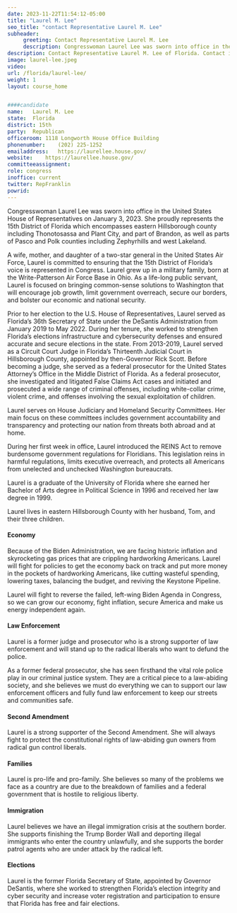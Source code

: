 ```yaml
---
date: 2023-11-22T11:54:12-05:00
title: "Laurel M. Lee"
seo_title: "contact Representative Laurel M. Lee"
subheader:
     greeting: Contact Representative Laurel M. Lee 
     description: Congresswoman Laurel Lee was sworn into office in the United States House of Representatives on January 3, 2023.
description: Contact Representative Laurel M. Lee of Florida. Contact information for Laurel M. Lee includes email address, phone number, and mailing address.
image: laurel-lee.jpeg
video: 
url: /florida/laurel-lee/
weight: 1
layout: course_home


####candidate
name:	Laurel M. Lee
state:	Florida
district: 15th
party:	Republican
officeroom:	1118 Longworth House Office Building
phonenumber:	(202) 225-1252
emailaddress:	https://laurellee.house.gov/
website:	https://laurellee.house.gov/
committeeassignment: 
role: congress
inoffice: current
twitter: RepFranklin
powrid: 
---
```


Congresswoman Laurel Lee was sworn into office in the United States House of Representatives on January 3, 2023.  She proudly represents the 15th District of Florida which encompasses eastern Hillsborough county including Thonotosassa and Plant City, and part of Brandon, as well as parts of Pasco and Polk counties including Zephyrhills and west Lakeland.

A wife, mother, and daughter of a two-star general in the United States Air Force, Laurel is committed to ensuring that the 15th District of Florida’s voice is represented in Congress. Laurel grew up in a military family, born at the Write-Patterson Air Force Base in Ohio. As a life-long public servant, Laurel is focused on bringing common-sense solutions to Washington that will encourage job growth, limit government overreach, secure our borders, and bolster our economic and national security.  

Prior to her election to the U.S. House of Representatives, Laurel served as Florida’s 36th Secretary of State under the DeSantis Administration from January 2019 to May 2022. During her tenure, she worked to strengthen Florida’s elections infrastructure and cybersecurity defenses and ensured accurate and secure elections in the state. From 2013-2019, Laurel served as a Circuit Court Judge in Florida’s Thirteenth Judicial Court in Hillsborough County, appointed by then-Governor Rick Scott. Before becoming a judge, she served as a federal prosecutor for the United States Attorney’s Office in the Middle District of Florida. As a federal prosecutor, she investigated and litigated False Claims Act cases and initiated and prosecuted a wide range of criminal offenses, including white-collar crime, violent crime, and offenses involving the sexual exploitation of children.  

Laurel serves on House Judiciary and Homeland Security Committees. Her main focus on these committees includes government accountability and transparency and protecting our nation from threats both abroad and at home.  

During her first week in office, Laurel introduced the REINS Act to remove burdensome government regulations for Floridians. This legislation reins in harmful regulations, limits executive overreach, and protects all Americans from unelected and unchecked Washington bureaucrats.  

Laurel is a graduate of the University of Florida where she earned her Bachelor of Arts degree in Political Science in 1996 and received her law degree in 1999. 

Laurel lives in eastern Hillsborough County with her husband, Tom, and their three children.

#### Economy
Because of the Biden Administration, we are facing historic inflation and skyrocketing gas prices that are crippling hardworking Americans. Laurel will fight for policies to get the economy back on track and put more money in the pockets of hardworking Americans, like cutting wasteful spending, lowering taxes, balancing the budget, and reviving the Keystone Pipeline.

Laurel will fight to reverse the failed, left-wing Biden Agenda in Congress, so we can grow our economy, fight inflation, secure America and make us energy independent again.

#### Law Enforcement
Laurel is a former judge and prosecutor who is a strong supporter of law enforcement and will stand up to the radical liberals who want to defund the police.

As a former federal prosecutor, she has seen firsthand the vital role police play in our criminal justice system. They are a critical piece to a law-abiding society, and she believes we must do everything we can to support our law enforcement officers and fully fund law enforcement to keep our streets and communities safe.

#### Second Amendment
Laurel is a strong supporter of the Second Amendment. She will always fight to protect the constitutional rights of law-abiding gun owners from radical gun control liberals.

#### Families
Laurel is pro-life and pro-family. She believes so many of the problems we face as a country are due to the breakdown of families and a federal government that is hostile to religious liberty.

#### Immigration
Laurel believes we have an illegal immigration crisis at the southern border. She supports finishing the Trump Border Wall and deporting illegal immigrants who enter the country unlawfully, and she supports the border patrol agents who are under attack by the radical left.

#### Elections
Laurel is the former Florida Secretary of State, appointed by Governor DeSantis, where she worked to strengthen Florida’s election integrity and cyber security and increase voter registration and participation to ensure that Florida has free and fair elections.